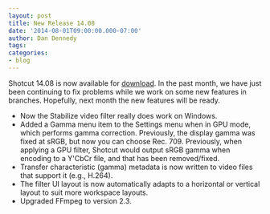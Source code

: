 ```yaml
---
layout: post
title: New Release 14.08
date: '2014-08-01T09:00:00.000-07:00'
author: Dan Dennedy
tags: 
categories:
- blog
---
```


Shotcut 14.08 is now available for <a href="/shotcut_web/download/">download</a>. In the past month, we have just been continuing to fix problems while we work on some new features in branches. Hopefully, next month the new features will be ready.<br>
<ul><li>Now the Stabilize video filter really does work on Windows.</li><li>Added a Gamma menu item to the Settings menu when in GPU mode, which performs gamma correction. Previously, the display gamma was fixed at sRGB, but now you can choose Rec. 709. Previously, when applying a GPU filter, Shotcut would output sRGB gamma when encoding to a Y'CbCr file, and that has been removed/fixed.</li><li>Transfer characteristic (gamma) metadata is now written to video files that support it (e.g., H.264).</li><li>The filter UI layout is now automatically adapts to a horizontal or vertical layout to suit more workspace layouts.</li><li>Upgraded FFmpeg to version 2.3.</li></ul><br>